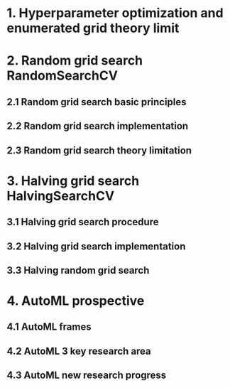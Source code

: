 # 1. Hyperparameter optimization and enumerated grid theory limit
# 2. Random grid search RandomSearchCV
## 2.1 Random grid search basic principles
## 2.2 Random grid search implementation
## 2.3 Random grid search theory limitation
# 3. Halving grid search HalvingSearchCV
## 3.1 Halving grid search procedure
## 3.2 Halving grid search implementation
## 3.3 Halving random grid search
# 4. AutoML prospective
## 4.1 AutoML frames
## 4.2 AutoML 3 key research area
## 4.3 AutoML new research progress
